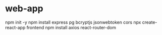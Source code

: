 # web-app
npm init -y
npm install express pg bcryptjs jsonwebtoken cors
npx create-react-app frontend
npm install axios react-router-dom